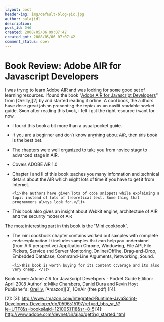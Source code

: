 ```yaml
---
layout: post
header-img: img/default-blog-pic.jpg
author: balajidl
description: 
post_id: 546
created: 2008/05/06 09:07:42
created_gmt: 2008/05/06 07:07:42
comment_status: open
---
```


# Book Review: Adobe AIR for Javascript Developers

I was trying to learn Adobe AIR and was looking for some good set of learning resources. I found the book "[Adobe AIR for Javascript Developers][1]" from [Oreilly][2] by and started reading it online. A cool book, the authors have done great job on presenting the topics as an easilit readable pocket guide. Soon after reading this book, i felt i got the right resource i want for now. 

  * I found this book a bit more than a usual pocket guide. 
  * If you are a beginner and don’t know anything about AIR, then this book is the best bet. 
  * The chapters were well organized to take you from novice stage to advanced stage in AIR. 
  * Covers ADOBE AIR 1.0
  * Chapter I and II of this book teaches you many information and technical details about the AIR which might lots of time if you have to get it from Internet. 
    
        <li>The authors have given lots of code snippets while explaining a topic instead of lots of theoretical text. Some thing that programmers always look for.</li>
    
    <li>This book also gives an insight about Webkit engine, architecture of AIR and the security model of AIR
    

The most interesting part in this book is the “Mini cookbook”.
  * The mini cookbook chapter contains worked out samples with complete code explanation. It includes samples that can help you understand (from AIR perspective) Application Chrome, Windowing, File API, File Pickers, Service and Server Monitoring, Online/Offline, Drag-and-Drop, Embedded Database, Command-Line Arguments, Networking, Sound.
    
        <li>This book is worth buying for its content coverage and its also very cheap. </li>
    

Book name: Adobe AIR for JavaScript Developers - Pocket Guide Edition: April 2008 Author' s: Mike Chambers, Daniel Dura and Kevin Hoyt Publisher's: [Oreilly][1], [Amazon][3], [OnAir (free pdf) ][4].

   [1]: http://www.oreilly.com/catalog/9780596518370/index.html
   [2]: 
   [3]: http://www.amazon.com/Integrated-Runtime-JavaScript-Developers-Developer/dp/0596515197/ref=pd_bbs_sr_5?ie=UTF8&s=books&qid=1210053118&sr=8-5
   [4]: http://www.adobe.com/devnet/air/ajax/getting_started.html